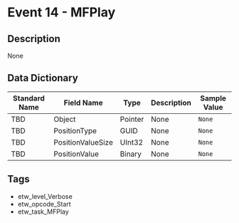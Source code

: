 # Event 14 - MFPlay

## Description
None

## Data Dictionary
|Standard Name|Field Name|Type|Description|Sample Value|
|---|---|---|---|---|
|TBD|Object|Pointer|None|`None`|
|TBD|PositionType|GUID|None|`None`|
|TBD|PositionValueSize|UInt32|None|`None`|
|TBD|PositionValue|Binary|None|`None`|

## Tags
* etw_level_Verbose
* etw_opcode_Start
* etw_task_MFPlay